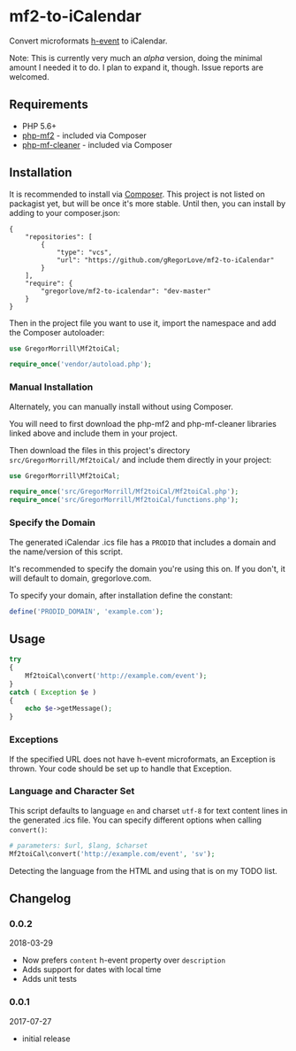 # mf2-to-iCalendar

Convert microformats [h-event](http://microformats.org/wiki/h-event) to iCalendar.

Note: This is currently very much an _alpha_ version, doing the minimal amount I needed it to do. I plan to expand it, though. Issue reports are welcomed.

## Requirements
* PHP 5.6+
* [php-mf2](https://github.com/indieweb/php-mf2) - included via Composer
* [php-mf-cleaner](https://github.com/barnabywalters/php-mf-cleaner) - included via Composer

## Installation

It is recommended to install via [Composer](https://getcomposer.org/). This project is not listed on packagist yet, but will be once it's more stable. Until then, you can install by adding to your composer.json:

```
{
    "repositories": [
        {
            "type": "vcs",
            "url": "https://github.com/gRegorLove/mf2-to-iCalendar"
        }
    ],
    "require": {
        "gregorlove/mf2-to-icalendar": "dev-master"
    }
}

```

Then in the project file you want to use it, import the namespace and add the Composer autoloader:
```php
use GregorMorrill\Mf2toiCal;

require_once('vendor/autoload.php');
```

### Manual Installation

Alternately, you can manually install without using Composer.

You will need to first download the php-mf2 and php-mf-cleaner libraries linked above and include them in your project.

Then download the files in this project's directory `src/GregorMorrill/Mf2toiCal/` and include them directly in your project:

```php
use GregorMorrill\Mf2toiCal;

require_once('src/GregorMorrill/Mf2toiCal/Mf2toiCal.php');
require_once('src/GregorMorrill/Mf2toiCal/functions.php');
```

### Specify the Domain

The generated iCalendar .ics file has a `PRODID` that includes a domain and the name/version of this script.

It's recommended to specify the domain you're using this on. If you don't, it will default to domain, gregorlove.com.

To specify your domain, after installation define the constant:

```php
define('PRODID_DOMAIN', 'example.com');
```

## Usage

```php
try
{
	Mf2toiCal\convert('http://example.com/event');
}
catch ( Exception $e )
{
	echo $e->getMessage();
}
```

### Exceptions

If the specified URL does not have h-event microformats, an Exception is thrown. Your code should be set up to handle that Exception.

### Language and Character Set

This script defaults to language `en` and charset `utf-8` for text content lines in the generated .ics file. You can specify different options when calling `convert()`:

```php
# parameters: $url, $lang, $charset
Mf2toiCal\convert('http://example.com/event', 'sv');
```

Detecting the language from the HTML and using that is on my TODO list.

## Changelog

### 0.0.2
2018-03-29
* Now prefers `content` h-event property over `description`
* Adds support for dates with local time
* Adds unit tests

### 0.0.1
2017-07-27
* initial release

